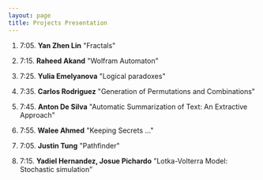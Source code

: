 ```yaml
---
layout: page
title: Projects Presentation
---
```


1. 7:05.  **Yan Zhen Lin** "Fractals"

1. 7:15.  **Raheed Akand** "Wolfram Automaton"

1. 7:25. **Yulia Emelyanova** "Logical paradoxes"

1. 7:35. **Carlos Rodriguez** "Generation of Permutations and Combinations"

1. 7:45. **Anton De Silva** "Automatic Summarization of Text: An Extractive Approach"

1. 7:55. **Walee Ahmed** "Keeping Secrets ..."

1. 7:05. **Justin Tung** "Pathfinder"

1. 7:15. **Yadiel Hernandez, Josue Pichardo** "Lotka-Volterra Model: Stochastic simulation"

